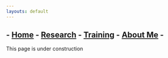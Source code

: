```yaml
---
layouts: default
---
```

## - [Home](../index.md) - [Research](../projects/index.md) - [Training](./index.md) - [About Me](../CV/index.md) -

This page is under construction
